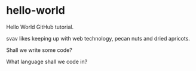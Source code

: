 # hello-world
Hello World GitHub tutorial.

svav likes keeping up with web technology, pecan nuts and dried apricots.

Shall we write some code?

What language shall we code in?
